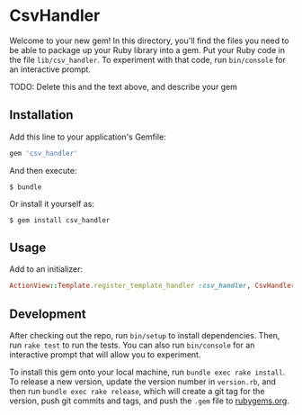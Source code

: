 # CsvHandler

Welcome to your new gem! In this directory, you'll find the files you need to be able to package up your Ruby library into a gem. Put your Ruby code in the file `lib/csv_handler`. To experiment with that code, run `bin/console` for an interactive prompt.

TODO: Delete this and the text above, and describe your gem

## Installation

Add this line to your application's Gemfile:

```ruby
gem 'csv_handler'
```

And then execute:

    $ bundle

Or install it yourself as:

    $ gem install csv_handler

## Usage

Add to an initializer:

```ruby
ActionView::Template.register_template_handler :csv_handler, CsvHandler::Handler
```


## Development

After checking out the repo, run `bin/setup` to install dependencies. Then, run `rake test` to run the tests. You can also run `bin/console` for an interactive prompt that will allow you to experiment.

To install this gem onto your local machine, run `bundle exec rake install`. To release a new version, update the version number in `version.rb`, and then run `bundle exec rake release`, which will create a git tag for the version, push git commits and tags, and push the `.gem` file to [rubygems.org](https://rubygems.org).